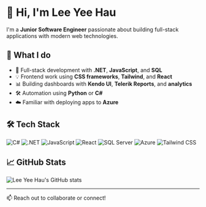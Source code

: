 # 👋 Hi, I'm Lee Yee Hau

I'm a **Junior Software Engineer** passionate about building full-stack applications with modern web technologies.

## 💼 What I do

- 🧠 Full-stack development with **.NET**, **JavaScript**, and **SQL**
- 💡 Frontend work using **CSS frameworks**, **Tailwind**, and **React**
- 📊 Building dashboards with **Kendo UI**, **Telerik Reports**, and **analytics**
- 🛠️ Automation using **Python** or **C#**
- ☁️ Familiar with deploying apps to **Azure**

## 🛠️ Tech Stack

![C#](https://img.shields.io/badge/-CSharp-239120?style=flat&logo=csharp&logoColor=white)
![.NET](https://img.shields.io/badge/-.NET-512BD4?style=flat&logo=dotnet&logoColor=white)
![JavaScript](https://img.shields.io/badge/-JavaScript-F7DF1E?style=flat&logo=javascript&logoColor=black)
![React](https://img.shields.io/badge/-React-61DAFB?style=flat&logo=react&logoColor=black)
![SQL Server](https://img.shields.io/badge/-SQL%20Server-CC2927?style=flat&logo=microsoftsqlserver&logoColor=white)
![Azure](https://img.shields.io/badge/-Azure-0078D4?style=flat&logo=azure-devops&logoColor=white)
![Tailwind CSS](https://img.shields.io/badge/-Tailwind-38B2AC?style=flat&logo=tailwind-css&logoColor=white)

## 📈 GitHub Stats

![Lee Yee Hau's GitHub stats](https://github-readme-stats.vercel.app/api?username=yhau739&show_icons=true&theme=default)

---

📫 Reach out to collaborate or connect!

